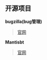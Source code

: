 ## 开源项目

**bugzilla(bug管理)**

> [官网](https://www.bugzilla.org/)



**Mantisbt**

>[官网](http://www.mantisbt.org/)